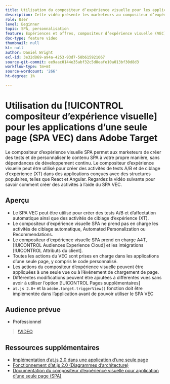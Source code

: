 ```yaml
---
title: Utilisation du compositeur d’expérience visuelle pour les applications d’une seule page (SPA VEC)
description: Cette vidéo présente les marketeurs au compositeur d’expérience visuelle Adobe Target pour les applications d’une seule page (SPA VEC). Regardez cette vidéo pour savoir comment créer des activités à l’aide du SPA VEC.
role: User
level: Beginner
topic: SPA, personnalisation
feature: Expériences et offres, compositeur d’expérience visuelle (VEC)
doc-type: feature video
thumbnail: null
kt: null
author: Daniel Wright
exl-id: 3e32d869-a94a-4253-93d7-58b615921067
source-git-commit: ee9aac0144e35abf32c5d8eafe10a013bf30d8d3
workflow-type: tm+mt
source-wordcount: '266'
ht-degree: 1%

---
```


# Utilisation du [!UICONTROL compositeur d’expérience visuelle] pour les applications d’une seule page (SPA VEC) dans Adobe Target

Le compositeur d’expérience visuelle SPA permet aux marketeurs de créer des tests et de personnaliser le contenu SPA à votre propre manière, sans dépendances de développement continu. Le compositeur d’expérience visuelle peut être utilisé pour créer des activités de tests A/B et de ciblage d’expérience (XT) dans des applications conçues avec des structures populaires, telles que React et Angular. Regardez la vidéo suivante pour savoir comment créer des activités à l’aide du SPA VEC.

## Aperçu

* Le SPA VEC peut être utilisé pour créer des tests A/B et d’affectation automatique ainsi que des activités de ciblage d’expérience (XT).
* Le compositeur d’expérience visuelle SPA ne prend pas en charge les activités de ciblage automatique, Automated Personalization ou Recommendations.
* Le compositeur d’expérience visuelle SPA prend en charge A4T, [!UICONTROL Audiences Experience Cloud] et les intégrations [!UICONTROL Attributs du client].
* Toutes les actions du VEC sont prises en charge dans les applications d’une seule page, y compris le code personnalisé.
* Les actions du compositeur d’expérience visuelle peuvent être appliquées à une seule vue ou à l’événement de chargement de page.
* Différentes modifications peuvent être ajoutées à différentes vues sans avoir à utiliser l’option [!UICONTROL Pages supplémentaires]
* `at.js 2.0+` et la  `adobe.target.triggerView()` fonction doit être implémentée dans l’application avant de pouvoir utiliser le SPA VEC

## Audience prévue

* Professionnel

>[!VIDEO](https://video.tv.adobe.com/v/26249?quality=12)


## Ressources supplémentaires

* [Implémentation d’at.js 2.0 dans une application d’une seule page](../implementation/implement-atjs-20-in-a-single-page-application.md)
* [Fonctionnement d’at.js 2.0 (Diagrammes d’architecture)](../implementation/understanding-how-atjs-20-works.md)
* [Documentation du compositeur d’expérience visuelle pour application d’une seule page (SPA)](https://docs.adobe.com/help/en/target/using/experiences/spa-visual-experience-composer.html)
